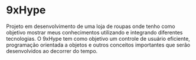 # 9xHype
Projeto em desenvolvimento de uma loja de roupas onde tenho como objetivo mostrar meus conhecimentos utilizando e integrando diferentes tecnologias. O 9xHype tem como objetivo um controle de usuário eficiente, programação orientada a objetos e outros conceitos importantes que serão desenvolvidos ao decorrer do tempo.
